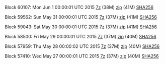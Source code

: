Block 60107: Mon Jun  1 00:00:01 UTC 2015 [7z](https://transfer.sh/uuTes/bootstrap.dat.20150601.7z) (38M) [zip](https://transfer.sh/YZ7ME/bootstrap.dat.20150601.zip) (41M) [SHA256](https://transfer.sh/Ki1VU/sha256.txt)

Block 59562: Sun May 31 00:00:01 UTC 2015 [7z](https://transfer.sh/MoZSe/bootstrap.dat.20150531.7z) (37M) [zip](https://transfer.sh/MbEEc/bootstrap.dat.20150531.zip) (41M) [SHA256](https://transfer.sh/1awYdN/sha256.txt)

Block 59043: Sat May 30 00:00:01 UTC 2015 [7z](https://transfer.sh/15N1Do/bootstrap.dat.20150530.7z) (37M) [zip](https://transfer.sh/QzqBP/bootstrap.dat.20150530.zip) (41M) [SHA256](https://transfer.sh/YTMV0/sha256.txt)

Block 58500: Fri May 29 00:00:01 UTC 2015 [7z](https://transfer.sh/KKcwS/bootstrap.dat.20150529.7z) (37M) [zip](https://transfer.sh/RBQEi/bootstrap.dat.20150529.zip) (40M) [SHA256](https://transfer.sh/6y3Sq/sha256.txt)

Block 57959: Thu May 28 00:00:02 UTC 2015 [7z](https://transfer.sh/1gFTI2/bootstrap.dat.20150528.7z) (37M) [zip](https://transfer.sh/1eN4xM/bootstrap.dat.20150528.zip) (40M) [SHA256](https://transfer.sh/wc9cZ/sha256.txt)

Block 57410: Wed May 27 00:00:01 UTC 2015 [7z](https://transfer.sh/10FcqB/bootstrap.dat.20150527.7z) (37M) [zip](https://transfer.sh/OozGm/bootstrap.dat.20150527.zip) (40M) [SHA256](https://transfer.sh/12Caee/sha256.txt)
